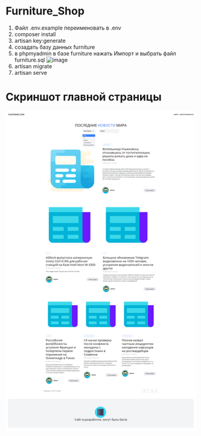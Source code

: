 # Furniture_Shop
1) Файл .env.example переименовать в .env
2) composer install
3) artisan key:generate
4) созадать базу данных furniture
5) в phpmyadmin в базе furniture нажать Импорт и выбрать файл furniture.sql
    ![image](https://user-images.githubusercontent.com/56910528/149516554-f1bb6a0a-2df6-4b0e-9c5c-9a3941d1d534.png)
6) artisan migrate
7) artisan serve
# Скриншот главной страницы
![Image alt](https://github.com/Turchick/firstproject.local/raw/master/site.png)
